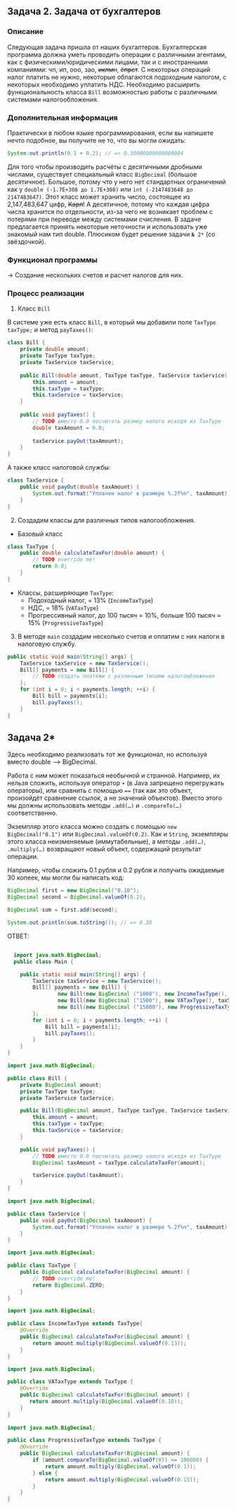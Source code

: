 ## Задача 2. Задача от бухгалтеров

### Описание
Следующая задача пришла от наших бухгалтеров.
Бухгалтерская программа должна уметь проводить операции c различными агентами, как c физическими/юридическими лицами, так и с иностранными компаниями: чп, ип, ооо, зао, ~~иклмн~~, ~~ёпрст~~.
С некоторых операций налог платить не нужно, некоторые облагаются подоходным налогом, с некоторых необходимо уплатить НДС.
Необходимо расширить функциональность класса `Bill` возможностью работы с различными системами налогообложения.

### Дополнительная информация
Практически в любом языке программирования, если вы напишете нечто подобное, вы получите не то, что вы могли ожидать: 
```java 
System.out.println(0.1 + 0.2); // => 0.30000000000000004
```

Для того чтобы производить расчёты с десятичными дробными числами, существует специальный класс `BigDecimal` (большое десятичное). Большое, потому что у него нет стандартных ограничений как у `double (-1.7E+308 до 1.7E+308)` или `int (-2147483648 до 2147483647)`.
Этот класс может хранить число, состоящее из 2,147,483,647 цифр, ~~Карл~~! А десятичное, потому что каждая цифра числа хранится по отдельности, из-за чего не возникает проблем с потерями при переводе между системами счисления.
В задаче предлагается принять некоторые неточности и использовать уже знакомый нам тип double. Плюсиком будет решение задачи `№ 2*` (со звёздочкой).

### Функционал программы

→ Создание нескольких счетов и расчет налогов для них.

### Процесс реализации
1. Класс `Bill`

В системе уже есть класс `Bill`, в который мы добавили поле `TaxType taxType;` и метод `payTaxes()`:

```java
class Bill {
    private double amount;
    private TaxType taxType;
    private TaxService taxService;
    
    public Bill(double amount, TaxType taxType, TaxService taxService) {
        this.amount = amount;
        this.taxType = taxType;
        this.taxService = taxService;
    }
    
    public void payTaxes() {
        // TODO вместо 0.0 посчитать размер налога исходя из TaxType
        double taxAmount = 0.0;
        
        taxService.payOut(taxAmount);
    }
}
```

А также класс налоговой службы:
```java
class TaxService {
    public void payOut(double taxAmount) {
        System.out.format("Уплачен налог в размере %.2f%n", taxAmount);
    }
}
```

2. Создадим классы для различных типов налогообложения.
* Базовый класс
```java 
class TaxType {
    public double calculateTaxFor(double amount) {
        // TODO override me!
        return 0.0;
    }
}
```
* Классы, расширяющие `TaxType`:
     * Подоходный налог, = 13% (`IncomeTaxType`)
     * НДС, = 18% (`VATaxType`)
     * Прогрессивный налог, до 100 тысяч = 10%, больше 100 тысяч = 15% (`ProgressiveTaxType`)

3. В методе `main` создадим несколько счетов и оплатим с них налоги в налоговую службу.

```java
public static void main(String[] args) {
    TaxService taxService = new TaxService();
    Bill[] payments = new Bill[] {
        // TODO создать платежи с различным типами налогообложения
    };
    for (int i = 0; i < payments.length; ++i) {
        Bill bill = payments[i];
        bill.payTaxes();
    }
}
```

## Задача 2* 

Здесь необходимо реализовать тот же функционал, но используя вместо double –> BigDecimal.

Работа с ним может показаться необычной и странной. Например, их нельзя сложить, используя оператор `+` (в Java запрещено перегружать операторы), или сравнить с помощью `==` (так как это объект, произойдёт сравнение ссылок, а не значений объектов). Вместо этого мы должны использовать методы `.add(…)` и `.compareTo(…)` соответственно.

Экземпляр этого класса можно создать с помощью `new BigDecimal("0.1")` или `BigDecimal.valueOf(0.2)`.
Как и `String`, экземпляры этого класса неизменяемые (иммутабельные), а методы `.add(…)`, `.multiply(…)` возвращают новый объект, содержащий результат операции.

Например, чтобы сложить 0.1 рубля и 0.2 рубля и получить ожидаемые 30 копеек, мы могли бы написать код:

```java
BigDecimal first = new BigDecimal("0.10");
BigDecimal second = BigDecimal.valueOf(0.2);

BigDecimal sum = first.add(second);

System.out.println(sum.toString()); // => 0.30
```

ОТВЕТ:
```java 

  import java.math.BigDecimal;
  public class Main {

    public static void main(String[] args) {
        TaxService taxService = new TaxService();
        Bill[] payments = new Bill[] {
                new Bill(new BigDecimal ("1000"), new IncomeTaxType(), taxService),
                new Bill(new BigDecimal ("1500"), new VATaxType(), taxService),
                new Bill(new BigDecimal ("15000"), new ProgressiveTaxType(), taxService),
        };
        for (int i = 0; i < payments.length; ++i) {
            Bill bill = payments[i];
            bill.payTaxes();
        }
    }
}

import java.math.BigDecimal;

public class Bill {
    private BigDecimal amount;
    private TaxType taxType;
    private TaxService taxService;

    public Bill(BigDecimal amount, TaxType taxType, TaxService taxService) {
        this.amount = amount;
        this.taxType = taxType;
        this.taxService = taxService;
    }

    public void payTaxes() {
        // TODO вместо 0.0 посчитать размер налога исходя из TaxType
        BigDecimal taxAmount = taxType.calculateTaxFor(amount);

        taxService.payOut(taxAmount);
    }
}

import java.math.BigDecimal;

public class TaxService {
    public void payOut(BigDecimal taxAmount) {
        System.out.format("Уплачен налог в размере %.2f%n", taxAmount);
    }
}

import java.math.BigDecimal;

public class TaxType {
    public BigDecimal calculateTaxFor(BigDecimal amount) {
        // TODO override me!
        return BigDecimal.ZERO;
    }
}

import java.math.BigDecimal;

public class IncomeTaxType extends TaxType{
    @Override
    public BigDecimal calculateTaxFor(BigDecimal amount) {
        return amount.multiply(BigDecimal.valueOf(0.13));
    }
}

import java.math.BigDecimal;

public class VATaxType extends TaxType {
    @Override
    public BigDecimal calculateTaxFor(BigDecimal amount) {
       return amount.multiply(BigDecimal.valueOf(0.18));
    }
}
 
import java.math.BigDecimal;

public class ProgressiveTaxType extends TaxType {
    @Override
    public BigDecimal calculateTaxFor(BigDecimal amount) {
        if (amount.compareTo(BigDecimal.valueOf(0)) <= 100000) {
            return amount.multiply(BigDecimal.valueOf(0.1));
        } else {
            return amount.multiply(BigDecimal.valueOf(0.15));
        }
    }
}

